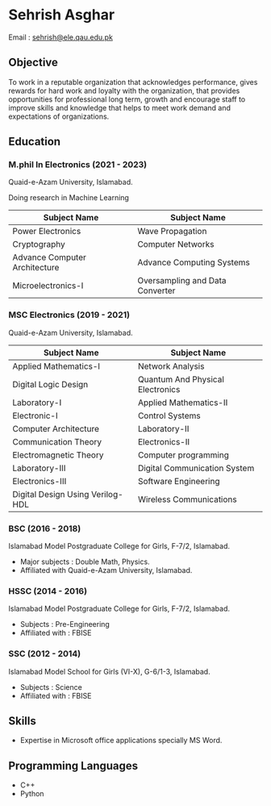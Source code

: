 # Sehrish Asghar

Email : sehrish@ele.qau.edu.pk

## Objective

To work in a reputable organization that acknowledges performance, gives rewards for hard work and loyalty with the organization, that provides opportunities for professional long term, growth and encourage staff to improve skills and knowledge that helps to meet work demand and expectations of organizations.

## Education

### M.phil In Electronics (2021 - 2023)
Quaid-e-Azam University, Islamabad.

Doing research in Machine Learning

| Subject Name | Subject Name |
| ------------ | ------------ |
| Power Electronics | Wave Propagation |
| Cryptography | Computer Networks |
| Advance Computer Architecture | Advance Computing Systems |
| Microelectronics-I | Oversampling and Data Converter |

### MSC Electronics (2019 - 2021)
Quaid-e-Azam University, Islamabad.

| Subject Name | Subject Name |
| ------------ | ------------ |
| Applied Mathematics-I | Network Analysis |
| Digital Logic Design | Quantum And Physical Electronics |
| Laboratory-I | Applied Mathematics-II |
| Electronic-I | Control Systems |
| Computer Architecture | Laboratory-II |
| Communication Theory | Electronics-II |
| Electromagnetic Theory | Computer programming |
| Laboratory-III | Digital Communication System |
| Electronics-III | Software Engineering |
| Digital Design Using Verilog-HDL | Wireless Communications |

### BSC (2016 - 2018)
Islamabad Model Postgraduate College for Girls, F-7/2, Islamabad.
* Major subjects : Double Math, Physics.
* Affiliated with Quaid-e-Azam University, Islamabad.

### HSSC (2014 - 2016)
Islamabad Model Postgraduate College for Girls, F-7/2, Islamabad.
* Subjects : Pre-Engineering
* Affiliated with : FBISE

### SSC (2012 - 2014)
Islamabad Model School for Girls (VI-X), G-6/1-3, Islamabad.
* Subjects : Science
* Affiliated with : FBISE

## Skills
* Expertise in Microsoft office applications specially MS Word.

## Programming Languages 
* C++
* Python 

